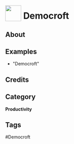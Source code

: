 # <img src="https://raw.githack.com/FortAwesome/Font-Awesome/master/svgs/solid/robot.svg" card_color="#22A7F0" width="50" height="50" style="vertical-align:bottom"/> Democroft


## About


## Examples
* "Democroft"

## Credits


## Category
**Productivity**

## Tags
#Democroft


